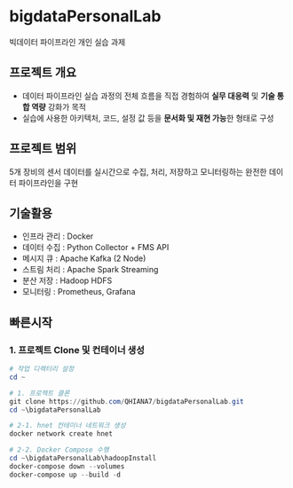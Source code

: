 # bigdataPersonalLab
빅데이터 파이프라인 개인 실습 과제

## 프로젝트 개요
* 데이터 파이프라인 실습 과정의 전체 흐름을 직접 경험하여 **실무 대응력** 및 **기술 통합 역량** 강화가 목적
* 실습에 사용한 아키텍처, 코드, 설정 값 등을 **문서화 및 재현 가능**한 형태로 구성

## 프로젝트 범위
5개 장비의 센서 데이터를 실시간으로 수집, 처리, 저장하고 모니터링하는 완전한 데이터 파이프라인을 구현

## 기술활용
* 인프라 관리 : Docker
* 데이터 수집 : Python Collector + FMS API
* 메시지 큐 : Apache Kafka (2 Node)
* 스트림 처리 : Apache Spark Streaming
* 분산 저장 : Hadoop HDFS
* 모니터링 : Prometheus, Grafana


## 빠른시작
### 1. 프로젝트 Clone 및 컨테이너 생성
```powershell
# 작업 디렉터리 설정
cd ~

# 1. 프로젝트 클론
git clone https://github.com/QHIANA7/bigdataPersonalLab.git
cd ~\bigdataPersonalLab

# 2-1. hnet 컨테이너 네트워크 생성
docker network create hnet

# 2-2. Docker Compose 수행
cd ~\bigdataPersonalLab\hadoopInstall
docker-compose down --volumes
docker-compose up --build -d

```
